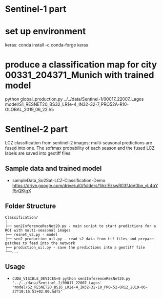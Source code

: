 # Sentinel-1 part
# set up environment
keras:          conda install -c conda-forge keras

# produce a classification map for city 00331_204371_Munich with trained model
python global_production.py ../../data/Sentinel-1/00017_22007_Lagos model/S1_RESNET20_BS32_LR1e-4_IN32-32-7_PRO52A-R10-GLOBAL_2019_06_22.h5


# Sentinel-2 part
LCZ classification from sentinel-2 images; multi-seasonal predictions are fused into one.
The softmax probability of each season and the fused LCZ labels are saved into geotiff files.

## Sample data and trained model
- sampleData_So2Sat-LCZ-Classification-Demo https://drive.google.com/drive/u/0/folders/1ihzlEzswR03fJoV0bn_yL4qYf5rQKtgX

## Folder Structure
  ```
  Classification/
  │
  ├── sen2InferenceResNet20.py - main script to start predictions for a ROI with multi-seasonal images
  ├── resnet_v2.py - model
  ├── sen2_production_uil.py - read s2 data from tif files and prepare patches to feed into the network
  ├── production_uil.py - save the predictions into a geotiff file
  └──...
  ```

## Usage

- `CUDA_VISIBLE_DEVICES=0 python sen2InferenceResNet20.py '../../data/Sentinel-2/00017_22007_Lagos' 'model/S2_RESNET20_BS16_LR2e-4_IN32-32-10_PRO-52-0R12_2019-06-27T10:16:53+02:00.hdf5'`
